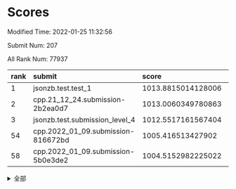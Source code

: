 # Scores

Modified Time: 2022-01-25 11:32:56

Submit Num: 207

All Rank Num: 77937

| rank |               submit               |       score        |       sigma        | pk_num |
| :--- | :--------------------------------- | :----------------- | :----------------- | :----- |
| 1    | jsonzb.test.test_1                 | 1013.8815014128006 | 0.8310547423861737 | 1509   |
| 2    | cpp.21_12_24.submission-2b2ea0d7   | 1013.0060349780863 | 0.8031856105967685 | 1511   |
| 3    | jsonzb.test.submission_level_4     | 1012.5517161567404 | 0.8092364925615467 | 1509   |
| 54   | cpp.2022_01_09.submission-816672bd | 1005.416513427902  | 0.7297656290804901 | 1512   |
| 58   | cpp.2022_01_09.submission-5b0e3de2 | 1004.5152982225022 | 0.7175689626100511 | 1509   |


<details>
<summary>全部</summary>

| rank |                 submit                 |       score        |       sigma        | pk_num |
| :--- | :------------------------------------- | :----------------- | :----------------- | :----- |
| 1    | jsonzb.test.test_1                     | 1013.8815014128006 | 0.8310547423861737 | 1509   |
| 2    | cpp.21_12_24.submission-2b2ea0d7       | 1013.0060349780863 | 0.8031856105967685 | 1511   |
| 3    | jsonzb.test.submission_level_4         | 1012.5517161567404 | 0.8092364925615467 | 1509   |
| 4    | gobigger.level_3.submission_level_3_41 | 1012.1777877133751 | 0.7857894694675168 | 1511   |
| 5    | gobigger.level_3.submission_level_3_42 | 1011.4280488184753 | 0.7492979081929674 | 1506   |
| 6    | gobigger.level_3.submission_level_3_37 | 1011.282761669047  | 0.7626710310656851 | 1506   |
| 7    | gobigger.level_3.submission_level_3_43 | 1011.1484498508813 | 0.7537400008366254 | 1510   |
| 8    | gobigger.level_3.submission_level_3_27 | 1011.1440207848807 | 0.7752885281779884 | 1504   |
| 9    | gobigger.level_3.submission_level_3_39 | 1011.0501164622981 | 0.7693452199784011 | 1507   |
| 10   | gobigger.level_3.submission_level_3_5  | 1011.0366006560671 | 0.749866438528885  | 1509   |
| 11   | gobigger.level_3.submission_level_3_33 | 1011.0048757245348 | 0.7799115687953302 | 1509   |
| 12   | gobigger.level_3.submission_level_3_9  | 1010.9769565390578 | 0.7967625654960709 | 1506   |
| 13   | gobigger.level_3.submission_level_3_19 | 1010.8358869133946 | 0.7640822881426362 | 1505   |
| 14   | gobigger.level_3.submission_level_3_21 | 1010.7545235464064 | 0.760430046847201  | 1502   |
| 15   | gobigger.level_3.submission_level_3_12 | 1010.7254945236488 | 0.7639043260014984 | 1506   |
| 16   | gobigger.level_3.submission_level_3_3  | 1010.662057695187  | 0.7483298544518497 | 1512   |
| 17   | gobigger.level_3.submission_level_3_30 | 1010.5825036190015 | 0.75469100077854   | 1506   |
| 18   | gobigger.level_3.submission_level_3_44 | 1010.5022778566616 | 0.7578442649373435 | 1508   |
| 19   | gobigger.level_3.submission_level_3_11 | 1010.4250855002733 | 0.7354681428380089 | 1501   |
| 20   | gobigger.level_3.submission_level_3_35 | 1010.418065276869  | 0.7531410263271942 | 1511   |
| 21   | gobigger.level_3.submission_level_3_6  | 1010.2797827361209 | 0.7390889558683155 | 1507   |
| 22   | gobigger.level_3.submission_level_3_4  | 1010.1923039440919 | 0.7519111644344082 | 1505   |
| 23   | gobigger.level_3.submission_level_3_47 | 1010.1882570223001 | 0.7648229182133134 | 1506   |
| 24   | gobigger.level_3.submission_level_3_14 | 1010.1836518213552 | 0.749068464004903  | 1507   |
| 25   | gobigger.level_3.submission_level_3_1  | 1010.105449292857  | 0.7354084668856993 | 1506   |
| 26   | gobigger.level_3.submission_level_3_38 | 1010.0731349126679 | 0.787575440029329  | 1509   |
| 27   | gobigger.level_3.submission_level_3_10 | 1010.0571545921512 | 0.7649506777005537 | 1506   |
| 28   | gobigger.level_3.submission_level_3_48 | 1010.0494305463037 | 0.7816487368294387 | 1502   |
| 29   | gobigger.level_3.submission_level_3_22 | 1009.9863245209983 | 0.7654651124204783 | 1504   |
| 30   | gobigger.level_3.submission_level_3_28 | 1009.924291326299  | 0.7474869958141304 | 1506   |
| 31   | gobigger.level_3.submission_level_3_29 | 1009.8899394338339 | 0.7455839332864734 | 1506   |
| 32   | gobigger.level_3.submission_level_3_7  | 1009.8690783748492 | 0.7981694786776525 | 1505   |
| 33   | gobigger.level_3.submission_level_3_18 | 1009.8026165295287 | 0.7652765652050947 | 1506   |
| 34   | gobigger.level_3.submission_level_3_13 | 1009.7950948539312 | 0.7414969041102794 | 1507   |
| 35   | gobigger.level_3.submission_level_3_40 | 1009.7382044279145 | 0.7264007459671876 | 1506   |
| 36   | gobigger.level_3.submission_level_3_26 | 1009.6882187504668 | 0.7601899221376449 | 1505   |
| 37   | gobigger.level_3.submission_level_3_34 | 1009.6484992460413 | 0.7356869364950605 | 1506   |
| 38   | gobigger.level_3.submission_level_3_31 | 1009.58758900987   | 0.7649321457764834 | 1509   |
| 39   | gobigger.level_3.submission_level_3_24 | 1009.39423527215   | 0.7228430299902185 | 1506   |
| 40   | gobigger.level_3.submission_level_3_2  | 1009.380271859034  | 0.7536783316968989 | 1501   |
| 41   | gobigger.level_3.submission_level_3_23 | 1009.3447340116242 | 0.77141936167428   | 1504   |
| 42   | gobigger.level_3.submission_level_3_25 | 1009.3378042010149 | 0.7508018247043651 | 1504   |
| 43   | gobigger.level_3.submission_level_3_49 | 1009.312718471622  | 0.7876433226845843 | 1497   |
| 44   | gobigger.level_3.submission_level_3_46 | 1009.1526240756438 | 0.7495028877556846 | 1504   |
| 45   | gobigger.level_3.submission_level_3_32 | 1009.1126022675084 | 0.7509948592027869 | 1504   |
| 46   | gobigger.level_3.submission_level_3_45 | 1009.0559701280794 | 0.7446799787946708 | 1511   |
| 47   | gobigger.level_3.submission_level_3_20 | 1009.0255374695633 | 0.7363620901799469 | 1504   |
| 48   | gobigger.level_3.submission_level_3_0  | 1009.020940576196  | 0.7509537827255608 | 1507   |
| 49   | gobigger.level_3.submission_level_3_16 | 1009.011489781709  | 0.7510737552083943 | 1509   |
| 50   | gobigger.level_3.submission_level_3_8  | 1008.9290214553267 | 0.7505628904158961 | 1508   |
| 51   | gobigger.level_3.submission_level_3_17 | 1008.8192557782687 | 0.7426340432320574 | 1505   |
| 52   | gobigger.level_3.submission_level_3_36 | 1008.487925485938  | 0.7489556417016779 | 1505   |
| 53   | gobigger.level_3.submission_level_3_15 | 1006.9444717726866 | 0.7273086346861228 | 1507   |
| 54   | cpp.2022_01_09.submission-816672bd     | 1005.416513427902  | 0.7297656290804901 | 1512   |
| 55   | gobigger.level_1.submission_level_1_26 | 1005.2108713904806 | 0.7266791763214977 | 1508   |
| 56   | gobigger.level_1.submission_level_1_40 | 1005.0760914111977 | 0.7406804029356818 | 1505   |
| 57   | gobigger.level_1.submission_level_1_16 | 1004.6664527723727 | 0.7275441387344562 | 1508   |
| 58   | cpp.2022_01_09.submission-5b0e3de2     | 1004.5152982225022 | 0.7175689626100511 | 1509   |
| 59   | gobigger.level_1.submission_level_1_36 | 1004.4217160899215 | 0.7282213369159778 | 1501   |
| 60   | gobigger.level_1.submission_level_1_18 | 1004.3586370737859 | 0.7183303500230441 | 1504   |
| 61   | gobigger.level_1.submission_level_1_43 | 1004.2790253724315 | 0.727890216044294  | 1503   |
| 62   | gobigger.level_1.submission_level_1_41 | 1004.2406746410078 | 0.7250966207723752 | 1509   |
| 63   | gobigger.level_1.submission_level_1_45 | 1004.177055669938  | 0.7086312114912751 | 1504   |
| 64   | gobigger.level_1.submission_level_1_46 | 1004.1337569530516 | 0.7077346531224684 | 1508   |
| 65   | gobigger.level_1.submission_level_1_34 | 1004.0959788183125 | 0.7166391446132009 | 1508   |
| 66   | gobigger.level_1.submission_level_1_3  | 1004.004879261269  | 0.7058349462037146 | 1503   |
| 67   | gobigger.level_1.submission_level_1_37 | 1003.8573433248429 | 0.7029715366823126 | 1510   |
| 68   | gobigger.level_1.submission_level_1_10 | 1003.7498923768846 | 0.7382712680845289 | 1508   |
| 69   | gobigger.level_1.submission_level_1_19 | 1003.7044066399425 | 0.7210259393568366 | 1509   |
| 70   | gobigger.level_1.submission_level_1_28 | 1003.6747569802202 | 0.7109450151793161 | 1504   |
| 71   | gobigger.level_1.submission_level_1_31 | 1003.664930408276  | 0.7278731291804542 | 1499   |
| 72   | gobigger.level_1.submission_level_1_2  | 1003.6602671465251 | 0.7159639621958198 | 1508   |
| 73   | gobigger.level_1.submission_level_1_47 | 1003.5817371872491 | 0.7173758900517805 | 1506   |
| 74   | gobigger.level_1.submission_level_1_49 | 1003.5737208444784 | 0.7113855798680029 | 1503   |
| 75   | gobigger.level_1.submission_level_1_48 | 1003.5383595184771 | 0.7253429964585216 | 1507   |
| 76   | gobigger.level_1.submission_level_1_17 | 1003.493726089554  | 0.7210853678316347 | 1508   |
| 77   | gobigger.level_1.submission_level_1_4  | 1003.4003763871254 | 0.7150413816596256 | 1505   |
| 78   | gobigger.level_1.submission_level_1_21 | 1003.3724679269636 | 0.7127664207365872 | 1503   |
| 79   | gobigger.level_1.submission_level_1_6  | 1003.3431379579861 | 0.7115128117224019 | 1501   |
| 80   | gobigger.level_1.submission_level_1_22 | 1003.3139225046808 | 0.7219757373212263 | 1505   |
| 81   | gobigger.level_1.submission_level_1_20 | 1003.3129393339779 | 0.7203643358329987 | 1504   |
| 82   | gobigger.level_1.submission_level_1_32 | 1003.2347104284115 | 0.7178053215930125 | 1506   |
| 83   | gobigger.level_1.submission_level_1_1  | 1003.1826274355516 | 0.7077943802376359 | 1502   |
| 84   | gobigger.level_1.submission_level_1_30 | 1003.1538714388837 | 0.712261805244583  | 1504   |
| 85   | gobigger.level_1.submission_level_1_8  | 1003.0640750612004 | 0.7140242157394152 | 1510   |
| 86   | gobigger.level_1.submission_level_1_35 | 1003.0190366403714 | 0.7191395304336066 | 1507   |
| 87   | gobigger.level_1.submission_level_1_11 | 1002.9928328883523 | 0.7136181019416513 | 1509   |
| 88   | gobigger.level_1.submission_level_1_15 | 1002.9907140127548 | 0.725518712560798  | 1509   |
| 89   | gobigger.level_1.submission_level_1_25 | 1002.9325080736431 | 0.7234052674800981 | 1507   |
| 90   | gobigger.level_1.submission_level_1_44 | 1002.7449961351264 | 0.7098584932002637 | 1508   |
| 91   | gobigger.level_1.submission_level_1_23 | 1002.6354848311843 | 0.7129052580633299 | 1502   |
| 92   | gobigger.level_1.submission_level_1_33 | 1002.5119042134054 | 0.7211758033538153 | 1503   |
| 93   | gobigger.level_1.submission_level_1_27 | 1002.4740782698086 | 0.720255207493588  | 1507   |
| 94   | gobigger.level_1.submission_level_1_39 | 1002.4324268023931 | 0.7240192275352626 | 1502   |
| 95   | gobigger.level_1.submission_level_1_24 | 1002.354380300643  | 0.7148249724684386 | 1506   |
| 96   | gobigger.level_1.submission_level_1_29 | 1002.3050932825824 | 0.71360919009677   | 1506   |
| 97   | gobigger.level_1.submission_level_1_13 | 1002.2582846266989 | 0.7287863352035003 | 1510   |
| 98   | gobigger.level_1.submission_level_1_5  | 1002.2196489543775 | 0.7245617098540291 | 1506   |
| 99   | gobigger.level_1.submission_level_1_42 | 1002.1780443488184 | 0.7212209008698917 | 1506   |
| 100  | gobigger.level_1.submission_level_1_12 | 1002.1710546415935 | 0.7170618363384395 | 1507   |
| 101  | gobigger.level_1.submission_level_1_7  | 1002.0871892469371 | 0.7133453891248484 | 1508   |
| 102  | gobigger.level_1.submission_level_1_9  | 1002.0422309643569 | 0.7202018581626007 | 1506   |
| 103  | gobigger.level_1.submission_level_1_14 | 1002.0132346867352 | 0.714081941523376  | 1502   |
| 104  | gobigger.level_1.submission_level_1_38 | 1001.8704249811526 | 0.7142549074891625 | 1508   |
| 105  | gobigger.level_1.submission_level_1_0  | 1001.4122610618434 | 0.7140770202362607 | 1504   |
| 106  | gobigger.random.submission_random_33   | 996.9626931789693  | 0.713999455411224  | 1507   |
| 107  | gobigger.random.submission_random_32   | 996.7913089965499  | 0.7314397503306181 | 1506   |
| 108  | gobigger.random.submission_random_31   | 996.6951497172676  | 0.7079965580950348 | 1506   |
| 109  | gobigger.random.submission_random_19   | 996.6524111568604  | 0.7062394577150498 | 1506   |
| 110  | gobigger.random.submission_random_20   | 996.6071092433875  | 0.7055947628609601 | 1504   |
| 111  | gobigger.random.submission_random_26   | 996.5855133212623  | 0.7168737725963368 | 1506   |
| 112  | gobigger.random.submission_random_36   | 996.5850791254574  | 0.7126439755862378 | 1504   |
| 113  | gobigger.random.submission_random_37   | 996.5739750320532  | 0.7120861508134891 | 1508   |
| 114  | gobigger.random.submission_random_40   | 996.535031630891   | 0.7045881516468813 | 1509   |
| 115  | gobigger.random.submission_random_8    | 996.4175475024101  | 0.7141974190709627 | 1506   |
| 116  | gobigger.random.submission_random_47   | 996.3253039755222  | 0.7164315216262537 | 1503   |
| 117  | gobigger.random.submission_random_6    | 996.3070147224519  | 0.713062055893214  | 1507   |
| 118  | gobigger.random.submission_random_34   | 996.2384384492399  | 0.714940421760934  | 1506   |
| 119  | gobigger.random.submission_random_42   | 996.2124433311728  | 0.7025411701200214 | 1509   |
| 120  | gobigger.random.submission_random_4    | 996.1906794954879  | 0.719469216480875  | 1505   |
| 121  | gobigger.random.submission_random_25   | 996.1794638714026  | 0.6941855335194473 | 1510   |
| 122  | gobigger.random.submission_random_43   | 996.1407853284977  | 0.7241737763355253 | 1506   |
| 123  | gobigger.random.submission_random_48   | 996.1168819331372  | 0.7117596933562216 | 1506   |
| 124  | gobigger.random.submission_random_22   | 996.0339904445509  | 0.7115404410545453 | 1504   |
| 125  | gobigger.random.submission_random_46   | 996.0111916544606  | 0.7129776822656817 | 1506   |
| 126  | gobigger.random.submission_random_5    | 995.9563887068766  | 0.7095030639459976 | 1509   |
| 127  | gobigger.random.submission_random_0    | 995.890158603563   | 0.718368702953667  | 1502   |
| 128  | gobigger.random.submission_random_9    | 995.7832282228435  | 0.7043103000167178 | 1504   |
| 129  | gobigger.random.submission_random_14   | 995.7701931981379  | 0.707686108193774  | 1504   |
| 130  | gobigger.random.submission_random_18   | 995.739800008484   | 0.7021957058843478 | 1506   |
| 131  | gobigger.random.submission_random_11   | 995.7307598888822  | 0.7005872160273234 | 1504   |
| 132  | gobigger.random.submission_random_3    | 995.7147948686519  | 0.7029392077310672 | 1503   |
| 133  | gobigger.random.submission_random_45   | 995.714481550904   | 0.7078617807306185 | 1508   |
| 134  | gobigger.random.submission_random_24   | 995.6972163225543  | 0.714323191081972  | 1510   |
| 135  | gobigger.random.submission_random_1    | 995.6921431434185  | 0.7050970886903855 | 1506   |
| 136  | gobigger.random.submission_random_21   | 995.6868337662033  | 0.7131576670161623 | 1503   |
| 137  | gobigger.random.submission_random_10   | 995.6633377444319  | 0.7058992293412865 | 1505   |
| 138  | gobigger.random.submission_random_49   | 995.6536194779189  | 0.729360219127389  | 1506   |
| 139  | gobigger.random.submission_random_29   | 995.5797934106236  | 0.7267985877040564 | 1506   |
| 140  | gobigger.random.submission_random_7    | 995.5460044404147  | 0.7202420392063377 | 1507   |
| 141  | gobigger.random.submission_random_44   | 995.5314821121549  | 0.7046061141472725 | 1501   |
| 142  | gobigger.random.submission_random_35   | 995.492267724339   | 0.7326515691457961 | 1507   |
| 143  | gobigger.random.submission_random_17   | 995.4590384945244  | 0.725958783320252  | 1503   |
| 144  | gobigger.random.submission_random_41   | 995.458694859899   | 0.7177778339135701 | 1503   |
| 145  | gobigger.random.submission_random_23   | 995.4458287633001  | 0.7109262031259769 | 1504   |
| 146  | gobigger.random.submission_random_27   | 995.4205616843662  | 0.7236361010745933 | 1505   |
| 147  | gobigger.random.submission_random_2    | 995.4005898923239  | 0.7161781752546971 | 1508   |
| 148  | gobigger.random.submission_random_30   | 995.3958998519018  | 0.7103478456527283 | 1503   |
| 149  | gobigger.random.submission_random_12   | 995.2821769681782  | 0.717520692523409  | 1506   |
| 150  | gobigger.random.submission_random_39   | 995.0005829699428  | 0.7229501667493641 | 1511   |
| 151  | gobigger.random.submission_random_28   | 994.9018890138819  | 0.7092582261791992 | 1505   |
| 152  | gobigger.random.submission_random_13   | 994.8988987986984  | 0.7111016464512522 | 1506   |
| 153  | gobigger.random.submission_random_15   | 994.5822343802334  | 0.7165919704991788 | 1506   |
| 154  | gobigger.random.submission_random_16   | 994.3659549103661  | 0.7113047320380196 | 1500   |
| 155  | gobigger.random.submission_random_38   | 994.2253370421316  | 0.7052762157804714 | 1501   |
| 156  | gobigger.level_2.submission_level_2_43 | 993.7629771081034  | 0.7323048760568478 | 1505   |
| 157  | gobigger.level_2.submission_level_2_30 | 993.6989869604037  | 0.7533223142572729 | 1506   |
| 158  | gobigger.level_2.submission_level_2_32 | 993.5567698961945  | 0.7196500014720368 | 1506   |
| 159  | gobigger.level_2.submission_level_2_45 | 993.2194716694805  | 0.7698646618547318 | 1504   |
| 160  | gobigger.level_2.submission_level_2_10 | 992.9942292719778  | 0.7365593117531922 | 1505   |
| 161  | gobigger.level_2.submission_level_2_13 | 992.9897874551585  | 0.7296064340340832 | 1506   |
| 162  | gobigger.level_2.submission_level_2_5  | 992.9374668587787  | 0.7398113777015691 | 1506   |
| 163  | gobigger.level_2.submission_level_2_12 | 992.8921654893549  | 0.7387581704161849 | 1503   |
| 164  | gobigger.level_2.submission_level_2_42 | 992.8508573822787  | 0.7502334401740736 | 1505   |
| 165  | gobigger.level_2.submission_level_2_2  | 992.8314432515533  | 0.7241777196957838 | 1506   |
| 166  | gobigger.level_2.submission_level_2_28 | 992.8010077248122  | 0.7593051444676193 | 1508   |
| 167  | gobigger.level_2.submission_level_2_23 | 992.6185307292933  | 0.731861591694533  | 1503   |
| 168  | gobigger.level_2.submission_level_2_4  | 992.59476482379    | 0.7396912685231487 | 1502   |
| 169  | gobigger.level_2.submission_level_2_19 | 992.5769246091575  | 0.7494979446920467 | 1510   |
| 170  | gobigger.level_2.submission_level_2_0  | 992.5495124244915  | 0.7237242987846272 | 1508   |
| 171  | gobigger.level_2.submission_level_2_26 | 992.5163984693629  | 0.7281684260232746 | 1504   |
| 172  | gobigger.level_2.submission_level_2_24 | 992.4605206779553  | 0.7411022569580086 | 1508   |
| 173  | gobigger.level_2.submission_level_2_22 | 992.419024236401   | 0.7302201543787905 | 1504   |
| 174  | gobigger.level_2.submission_level_2_9  | 992.4056853565071  | 0.7501241963911083 | 1507   |
| 175  | gobigger.level_2.submission_level_2_3  | 992.3946355425587  | 0.7387085096856711 | 1505   |
| 176  | gobigger.level_2.submission_level_2_15 | 992.288706026203   | 0.7436167708309219 | 1504   |
| 177  | gobigger.level_2.submission_level_2_38 | 992.2617441905988  | 0.753796442248716  | 1506   |
| 178  | gobigger.level_2.submission_level_2_49 | 992.1628677119925  | 0.738224733215118  | 1507   |
| 179  | gobigger.level_2.submission_level_2_47 | 992.0979271660019  | 0.7280347629258964 | 1507   |
| 180  | gobigger.level_2.submission_level_2_46 | 992.0740764363981  | 0.7462526418327468 | 1505   |
| 181  | gobigger.level_2.submission_level_2_8  | 991.9286475198016  | 0.7441719287804753 | 1506   |
| 182  | gobigger.level_2.submission_level_2_33 | 991.8826547718235  | 0.7407503019164202 | 1508   |
| 183  | gobigger.level_2.submission_level_2_17 | 991.8699871782329  | 0.7364880615464131 | 1504   |
| 184  | gobigger.level_2.submission_level_2_36 | 991.8445634423894  | 0.7626661355529475 | 1509   |
| 185  | gobigger.level_2.submission_level_2_44 | 991.7685362164784  | 0.7327067355824068 | 1507   |
| 186  | gobigger.level_2.submission_level_2_20 | 991.7405090776341  | 0.7683246401730868 | 1501   |
| 187  | gobigger.level_2.submission_level_2_48 | 991.7234527010066  | 0.7455923292119364 | 1511   |
| 188  | gobigger.level_2.submission_level_2_31 | 991.646604248978   | 0.7547468915117654 | 1509   |
| 189  | gobigger.level_2.submission_level_2_1  | 991.4921191171203  | 0.741412125588132  | 1506   |
| 190  | gobigger.level_2.submission_level_2_11 | 991.4880513114917  | 0.7499251590449569 | 1508   |
| 191  | gobigger.level_2.submission_level_2_39 | 991.3505509264556  | 0.7375642886063127 | 1509   |
| 192  | gobigger.level_2.submission_level_2_34 | 991.3218289620122  | 0.7424684430709161 | 1508   |
| 193  | gobigger.level_2.submission_level_2_14 | 991.2463415310433  | 0.7496868475985508 | 1506   |
| 194  | gobigger.level_2.submission_level_2_18 | 991.210280319777   | 0.7439940670731817 | 1509   |
| 195  | gobigger.level_2.submission_level_2_40 | 991.1376356929546  | 0.7655633169155163 | 1504   |
| 196  | gobigger.level_2.submission_level_2_25 | 991.1029812097889  | 0.7435489373197907 | 1511   |
| 197  | gobigger.level_2.submission_level_2_21 | 991.0088822994811  | 0.731137343438273  | 1508   |
| 198  | gobigger.level_2.submission_level_2_41 | 990.9462088677443  | 0.7634588186263347 | 1503   |
| 199  | gobigger.level_2.submission_level_2_27 | 990.8313606107258  | 0.768258933869564  | 1508   |
| 200  | gobigger.level_2.submission_level_2_37 | 990.8247552307025  | 0.7502094043833426 | 1508   |
| 201  | gobigger.level_2.submission_level_2_7  | 990.7353835409867  | 0.7469132824185801 | 1510   |
| 202  | gobigger.level_2.submission_level_2_29 | 990.6502301448046  | 0.7645488684986386 | 1505   |
| 203  | gobigger.level_2.submission_level_2_35 | 990.5616457369629  | 0.7473979064950296 | 1510   |
| 204  | gobigger.level_2.submission_level_2_16 | 990.5405799799612  | 0.762690374828411  | 1505   |
| 205  | gobigger.level_2.submission_level_2_6  | 990.4795699452817  | 0.7453268169910513 | 1508   |
| 206  | gobigger.none.submission_none_0        | 976.8263794465458  | 1.3838018813567772 | 1508   |
| 207  | gobigger.none.submission_none_1        | 976.403704148136   | 1.4064876676678673 | 1507   |

</details>